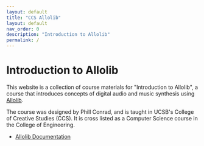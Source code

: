 ```yaml
---
layout: default
title: "CCS Allolib"
layout: default
nav_order: 0
description: "Introduction to Allolib"
permalink: /
---
```


# Introduction to Allolib

This website is a collection of course materials for "Introduction to Allolib", a course that introduces concepts of digital audio and music synthesis using [Allolib](https://github.com/AlloSphere-Research-Group/allolib).

The course was designed by Phill Conrad, and is  taught in UCSB's College of Creative Studies (CCS). It is cross listed as a Computer Science course in the College of Engineering.

* [Allolib Documentation](https://allosphere-research-group.github.io/allolib-doc/)
